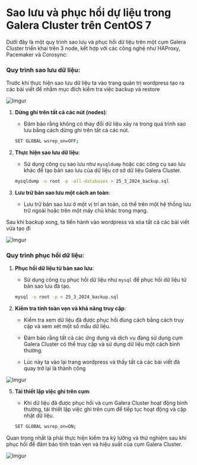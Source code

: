# Sao lưu và phục hồi dự liệu trong Galera Cluster trên CentOS 7

Dưới đây là một quy trình sao lưu và phục hồi dữ liệu trên một cụm Galera Cluster triển khai trên 3 node, kết hợp với các công nghệ như HAProxy, Pacemaker và Corosync:

### Quy trình sao lưu dữ liệu:

Trước khi thực hiện sao lưu dữ liệu ta vào trang quản trị wordpress tạo ra các bài viết để nhằm mục đích kiểm tra việc backup và restore


![Imgur](https://i.imgur.com/j2hB6Re.png)



1. **Dừng ghi trên tất cả các nút (nodes)**:
   - Đảm bảo rằng không có thay đổi dữ liệu xảy ra trong quá trình sao lưu bằng cách dừng ghi trên tất cả các nút.

	```sh
	SET GLOBAL wsrep_on=OFF;
	```

2. **Thực hiện sao lưu dữ liệu**:
   - Sử dụng công cụ sao lưu như `mysqldump` hoặc các công cụ sao lưu khác để tạo bản sao lưu của dữ liệu cơ sở dữ liệu Galera Cluster.

	```sh
	mysqldump -u root -p -all-databases > 25_3_2024_backup.sql
	```


3. **Lưu trữ bản sao lưu một cách an toàn**:
   - Lưu trữ bản sao lưu ở một vị trí an toàn, có thể trên một hệ thống lưu trữ ngoài hoặc trên một máy chủ khác trong mạng.

Sau khi backup xong, ta tiến hành vào wordpress và xóa tất cả các bài viết vừa tạo đi

![Imgur](https://i.imgur.com/uImOl8p.png)



### Quy trình phục hồi dữ liệu:
1. **Phục hồi dữ liệu từ bản sao lưu**:
   - Sử dụng công cụ phục hồi dữ liệu như `mysql` để phục hồi dữ liệu từ bản sao lưu đã tạo.

	```sh
	mysql -u root -p < 25_3_2024_backup.sql
	```

4. **Kiểm tra tính toàn vẹn và khả năng truy cập**:
   - Kiểm tra xem dữ liệu đã được phục hồi đúng cách bằng cách truy cập và xem xét một số mẫu dữ liệu.
   - Đảm bảo rằng tất cả các ứng dụng và dịch vụ đang sử dụng cụm Galera Cluster có thể truy cập và sử dụng dữ liệu một cách bình thường.

   - Lúc này ta vào lại trang wordpress và thấy tất cả các bài viết đã quay trở lại là thành công


![Imgur](https://i.imgur.com/AyVgY7L.png)

5. **Tái thiết lập việc ghi trên cụm**:
   - Khi dữ liệu đã được phục hồi và cụm Galera Cluster hoạt động bình thường, tái thiết lập việc ghi trên cụm để tiếp tục hoạt động và cập nhật dữ liệu.

	```sh
	SET GLOBAL wsrep_on=ON;
	```

Quan trọng nhất là phải thực hiện kiểm tra kỹ lưỡng và thử nghiệm sau khi phục hồi để đảm bảo tính toàn vẹn và hiệu suất của cụm Galera Cluster.


![Imgur](https://i.imgur.com/IZQiyA5.png)